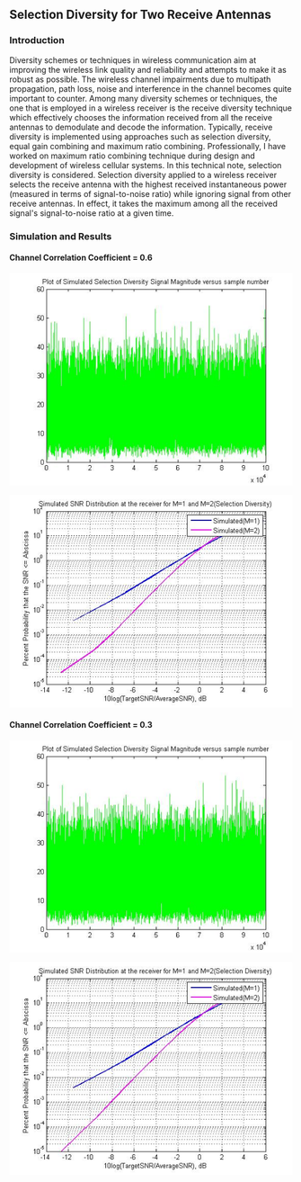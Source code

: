 ## Selection Diversity for Two Receive Antennas

### Introduction

Diversity schemes or techniques in wireless communication aim at improving the wireless link quality and reliability and attempts to make it as robust as possible. The wireless channel impairments due to multipath propagation, path loss, noise and interference in the channel becomes quite important to counter. Among many diversity schemes or techniques, the one that is employed in a wireless receiver is the receive diversity technique which effectively chooses the information received from all the receive antennas to demodulate and decode the information. Typically, receive diversity is implemented using approaches such as selection diversity, equal gain combining and maximum ratio combining. Professionally, I have worked on maximum ratio combining technique during design and development of wireless cellular systems. In this technical note, selection diversity is considered. Selection diversity applied to a wireless receiver selects the receive antenna with the highest received instantaneous power (measured in terms of signal-to-noise ratio) while ignoring signal from other receive antennas. In effect, it takes the maximum among all the received signal's signal-to-noise ratio at a given time.

### Simulation and Results

#### Channel Correlation Coefficient = 0.6

![Received Signal](results/figure_selection_diversity_signal_rho06.jpg)

![Selection Diversity](results/figure_simulated_selection_diversity_rho06.jpg)

#### Channel Correlation Coefficient = 0.3

![Received Signal](results/figure_selection_diversity_signal_rho03.jpg)

![Selection Diversity](results/figure_simulated_selection_diversity_rho03.jpg)
